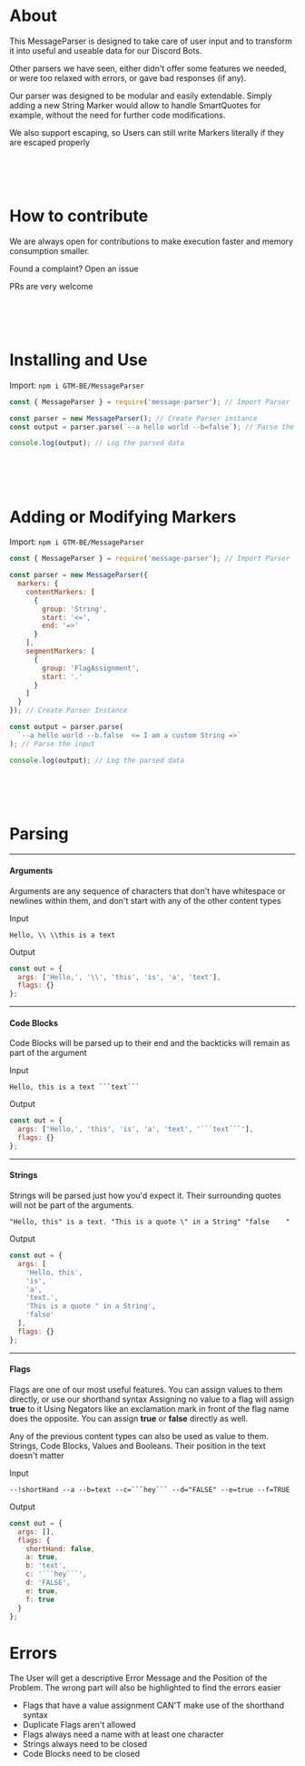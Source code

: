 # About

This MessageParser is designed to take care of user input and to transform it into
useful and useable data for our Discord Bots.

Other parsers we have seen, either didn't offer some features we needed, or were too
relaxed with errors, or gave bad responses (if any).

Our parser was designed to be modular and easily extendable.
Simply adding a new String Marker would allow to handle SmartQuotes for example, without
the need for further code modifications.

We also support escaping, so Users can still write Markers literally if they are escaped properly

<br>
<br>
<br>

# How to contribute

We are always open for contributions to make
execution faster and memory consumption smaller.

Found a complaint? Open an issue

PRs are very welcome

<br>
<br>
<br>

# Installing and Use

Import: `npm i GTM-BE/MessageParser`

```js
const { MessageParser } = require('message-parser'); // Import Parser

const parser = new MessageParser(); // Create Parser instance
const output = parser.parse(`--a hello world --b=false`); // Parse the input

console.log(output); // Log the parsed data
```

<br>
<br>
<br>

# Adding or Modifying Markers

Import: `npm i GTM-BE/MessageParser`

```js
const { MessageParser } = require('message-parser'); // Import Parser

const parser = new MessageParser({
  markers: {
    contentMarkers: [
      {
        group: 'String',
        start: '<=',
        end: '=>'
      }
    ],
    segmentMarkers: [
      {
        group: 'FlagAssignment',
        start: '.'
      }
    ]
  }
}); // Create Parser Instance

const output = parser.parse(
  `--a hello world --b.false  <= I am a custom String =>`
); // Parse the input

console.log(output); // Log the parsed data
```

<br>
<br>
<br>

# Parsing

---

#### Arguments

Arguments are any sequence of characters that don't have whitespace or newlines within them,
and don't start with any of the other content types

Input

```
Hello, \\ \\this is a text
```

Output

```js
const out = {
  args: ['Hello,', '\\', 'this', 'is', 'a', 'text'],
  flags: {}
};
```

---

#### Code Blocks

Code Blocks will be parsed up to their end and the backticks will remain as part of the argument

Input

````
Hello, this is a text ```text```
````

Output

````js
const out = {
  args: ['Hello,', 'this', 'is', 'a', 'text', '```text```'],
  flags: {}
};
````

---

#### Strings

Strings will be parsed just how you'd expect it. Their surrounding quotes
will not be part of the arguments.

```
"Hello, this" is a text. "This is a quote \" in a String" "false    "
```

Output

```js
const out = {
  args: [
    'Hello, this',
    'is',
    'a',
    'text.',
    'This is a quote " in a String',
    'false'
  ],
  flags: {}
};
```

---

#### Flags

Flags are one of our most useful features.
You can assign values to them directly, or use our shorthand syntax
Assigning no value to a flag will assign **true** to it
Using Negators like an exclamation mark in front of the flag name does the opposite.
You can assign **true** or **false** directly as well.

Any of the previous content types can also be used as value to them.
Strings, Code Blocks, Values and Booleans. Their position in the text doesn't matter

Input

````
--!shortHand --a --b=text --c=```hey``` --d="FALSE" --e=true --f=TRUE
````

Output

````js
const out = {
  args: [],
  flags: {
    shortHand: false,
    a: true,
    b: 'text',
    c: '```hey```',
    d: 'FALSE',
    e: true,
    f: true
  }
};
````

# Errors

The User will get a descriptive Error Message and the Position of the Problem.
The wrong part will also be highlighted to find the errors easier

- Flags that have a value assignment CAN'T make use of the shorthand syntax
- Duplicate Flags aren't allowed
- Flags always need a name with at least one character
- Strings always need to be closed
- Code Blocks need to be closed
